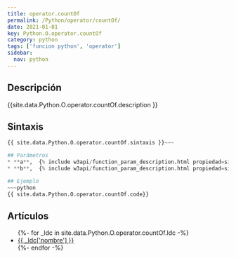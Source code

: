 ```yaml
---
title: operator.countOf
permalink: /Python/operator/countOf/
date: 2021-01-01
key: Python.O.operator.countOf
category: python
tags: ['funcion python', 'operator']
sidebar: 
  nav: python
---
```


## Descripción
{{site.data.Python.O.operator.countOf.description }}

## Sintaxis
~~~python
{{ site.data.Python.O.operator.countOf.sintaxis }}~~~

## Parámetros
* **a**,  {% include w3api/function_param_description.html propiedad=site.data.Python.O.operator.countOf valor="a" %}
* **b**,  {% include w3api/function_param_description.html propiedad=site.data.Python.O.operator.countOf valor="b" %}

## Ejemplo
~~~python
{{ site.data.Python.O.operator.countOf.code}}
~~~

## Artículos
<ul>
{%- for _ldc in site.data.Python.O.operator.countOf.ldc -%}
   <li>
       <a href="{{_ldc['url'] }}">{{ _ldc['nombre'] }}</a>
   </li>
{%- endfor -%}
</ul>
